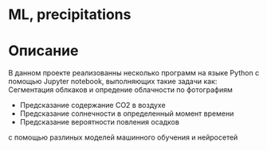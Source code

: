 # ML, precipitations
# Описание
В данном проекте реализованны несколько программ на языке Python с помощью Jupyter notebook, выполняющих такие задачи как:
Сегментация облкаков и опредение облачности по фотографиям
- Предсказание содержание CO2 в воздухе
- Предсказание солнечности в определенный момент времени
- Предсказание вероятности повления осадков

с помощью разлиных моделей машинного обучения и нейросетей
